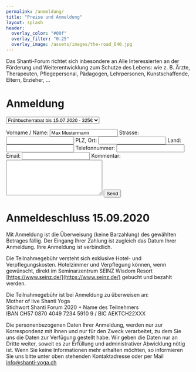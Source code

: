 ```yaml
---
permalink: /anmeldung/
title: "Preise und Anmeldung"
layout: splash
header:
  overlay_color: "#00f"
  overlay_filter: "0.25"
  overlay_image: /assets/images/the-road_640.jpg
---
```

Das Shanti-Forum richtet sich inbesondere an Alle Interessierten an der Förderung und Weiterentwicklung zum Schutze des Lebens: wie z. B. Ärzte,
Therapeuten, Pflegepersonal, Pädagogen, Lehrpersonen,
Kunstschaffende, Eltern, Erzieher, …

# Anmeldung
<form action="https://formspree.io/meqrebjr" method="POST">
<p><select name="preis" size="1">
<option>Frühbucherrabat bis 15.07.2020 - 325€</option>
<option>Normalpreis bis 19.09.2020 - 345€</option>
</select></p>
  Vorname / Name: <input type="text" name="name" value="Max Mustermann">
  Strasse: <input type="text" name="strasse">
  PLZ, Ort: <input type="text" name="ort">
  Land: <input type="text" name="land">
  Telefonnummer: <input type="number" name="telefon">
  Email: <input type="email" name="_replyto">
  Kommentar: <textarea type="text" name="kommentar" rows="6" cols="30"></textarea>
  <input type="submit" value="Send" class="btn btn--primary">
</form>

# Anmeldeschluss 15.09.2020
Mit Anmeldung ist die Überweisung (keine Barzahlung) des gewählten Betrages fällig. Der Eingang Ihrer Zahlung ist zugleich das Datum Ihrer Anmeldung. Ihre Anmeldung ist verbindlich.

Die Teilnahmegebühr versteht sich exklusive Hotel- und Verpflegungskosten. Hotelzimmer und Verpflegung können, wenn gewünscht, direkt im Seminarzentrum SEINZ Wisdom Resort [https://www.seinz.de/](https://www.seinz.de/) gebucht und bezahlt werden.

Die Teilnahmegebühr ist bei Anmeldung zu überweisen an:<br>
Mother of live Shanti Yoga<br>
Stichwort Shanti Forum 2020 + Name des Teilnehmers<br>
IBAN CH57 0870 4049 7234 5910 9 / BIC AEKTCH22XXX

Die personenbezogenen Daten Ihrer Anmeldung, werden nur zur
Korrespondenz mit Ihnen und nur für den Zweck verarbeitet, zu dem Sie uns die Daten zur Verfügung gestellt habe. Wir geben die Daten nur an Dritte weiter, soweit es zur Erfüllung und administrativer Abwicklung nötig ist. Wenn Sie keine Informationen mehr erhalten möchten, so informieren Sie uns bitte unter oben stehenden Kontaktadresse oder per Mail info@shanti-yoga.ch
